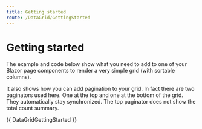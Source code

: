```yaml
---
title: Getting started
route: /DataGrid/GettingStarted
---
```


# Getting started

The example and code below show what you need to add to one of your Blazor page components to render a very simple grid (with sortable columns).

It also shows how you can add pagination to your grid. In fact there are two paginators used here. One at the top and one at the bottom of the grid. They automatically stay synchronized. The top paginator does not show the total count summary.

{{ DataGridGettingStarted }}
